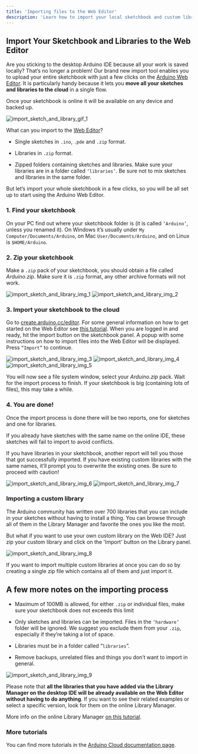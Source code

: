 ```yaml
---
title: 'Importing files to the Web Editor'
description: 'Learn how to import your local sketchbook and custom libraries to the Web Editor.'
---
```


## Import Your Sketchbook and Libraries to the Web Editor

Are you sticking to the desktop Arduino IDE because all your work is saved locally? That’s no longer a problem! Our brand new import tool enables you to upload your entire sketchbook with just a few clicks on the [Arduino Web Editor](https://create.arduino.cc/editor). It is particularly handy because it lets you **move all your sketches and libraries to the cloud** in a single flow.

Once your sketchbook is online it will be available on any device and backed up.

![import_sketch_and_library_gif_1](assets/import_sketch_and_library_gif_1.gif)

What can you import to the [Web Editor](https://create.arduino.cc/editor)?

* Single sketches in `.ino`, `.pde` and `.zip` format.
  
* Libraries in `.zip` format.
  
* Zipped folders containing sketches and libraries. Make sure your libraries are in a folder called `‘libraries’`. Be sure not to mix sketches and libraries in the same folder.

But let’s import your whole sketchbook in a few clicks, so you will be all set up to start using the Arduino Web Editor.


### 1. Find your sketchbook

On your PC find out where your sketchbook folder is (it is called `‘Arduino’`, unless you renamed it). On Windows it’s usually under `My Computer/Documents/Arduino`, on Mac `User/Documents/Arduino`, and on Linux is `$HOME/Arduino`.


### 2. Zip your sketchbook

Make a `.zip` pack of your sketchbook, you should obtain a file called *Arduino.zip*. Make sure it is `.zip` format, any other archive formats will not work.

![import_sketch_and_library_img_1](assets/import_sketch_and_library_img_1.jpg)
![import_sketch_and_library_img_2](assets/import_sketch_and_library_img_2.jpg)

### 3. Import your sketchbook to the cloud

Go to [create.arduino.cc/editor](https://create.arduino.cc/editor). For some general information on how to get started on the Web Editor see [this tutorial](https://create.arduino.cc/projecthub/Arduino_Genuino/getting-started-with-arduino-web-editor-4b3e4a?ref=platform&ref_id=424_trending___&offset=0). When you are logged in and ready, hit the import button on the sketchbook panel. A popup with some instructions on how to import files into the Web Editor will be displayed. Press `“Import”` to continue.

![import_sketch_and_library_img_3](assets/import_sketch_and_library_img_3.jpg)
![import_sketch_and_library_img_4](assets/import_sketch_and_library_img_4.png)
![import_sketch_and_library_img_5](assets/import_sketch_and_library_img_5.png)

You will now see a file system window, select your *Arduino.zip* pack. Wait for the import process to finish. If your sketchbook is big (containing lots of files), this may take a while.


### 4. You are done!

Once the import process is done there will be two reports, one for sketches and one for libraries.

If you already have sketches with the same name on the online IDE, these sketches will fail to import to avoid conflicts.

If you have libraries in your sketchbook, another report will tell you those that got successfully imported. If you have existing custom libraries with the same names, it’ll prompt you to overwrite the existing ones. Be sure to proceed with caution!

![import_sketch_and_library_img_6](assets/import_sketch_and_library_img_6.png)
![import_sketch_and_library_img_7](assets/import_sketch_and_library_img_7.png)

### Importing a custom library

The Arduino community has written over 700 libraries that you can include in your sketches without having to install a thing. You can browse through all of them in the Library Manager and favorite the ones you like the most.

But what if you want to use your own custom library on the Web IDE? Just zip your custom library and click on the 'Import' button on the Library panel.

![import_sketch_and_library_img_8](assets/import_sketch_and_library_img_8.jpg)

If you want to import multiple custom libraries at once you can do so by creating a single zip file which contains all of them and just import it.

## A few more notes on the importing process

* Maximum of 100MB is allowed, for either `.zip` or individual files, make sure your sketchbook does not exceeds this limit

* Only sketches and libraries can be imported. Files in the `‘hardware’` folder will be ignored. We suggest you exclude them from your `.zip`, especially if they’re taking a lot of space.

* Libraries must be in a folder called “`libraries`”.

* Remove backups, unrelated files and things you don’t want to import in general.

![import_sketch_and_library_img_9](assets/import_sketch_and_library_img_9.jpg)

Please note that **all the libraries that you have added via the Library Manager on the desktop IDE will be already available on the Web Editor without having to do anything**. If you want to see their related examples or select a specific version, look for them on the online Library Manager.

More info on the online Library Manager [on this tutorial](https://create.arduino.cc/projecthub/Arduino_Genuino/getting-started-with-arduino-web-editor-4b3e4a?ref=platform&ref_id=424_trending___&offset=0#toc-libraries-and-the-arduino-web-editor).

### More tutorials

You can find more tutorials in the [Arduino Cloud documentation page](/arduino-cloud).
